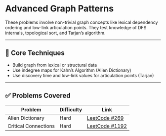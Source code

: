 # Advanced Graph Patterns

These problems involve non-trivial graph concepts like lexical dependency ordering and low-link articulation points. They test knowledge of DFS internals, topological sort, and Tarjan’s algorithm.

---

## 🧠 Core Techniques

- Build graph from lexical or structural data
- Use indegree maps for Kahn’s Algorithm (Alien Dictionary)
- Use discovery time and low-link values for articulation points (Tarjan)

---

## ✅ Problems Covered

| Problem | Difficulty | Link |
|--------|------------|------|
| Alien Dictionary | Hard | [LeetCode #269](https://leetcode.com/problems/alien-dictionary/) |
| Critical Connections | Hard | [LeetCode #1192](https://leetcode.com/problems/critical-connections-in-a-network/) |
